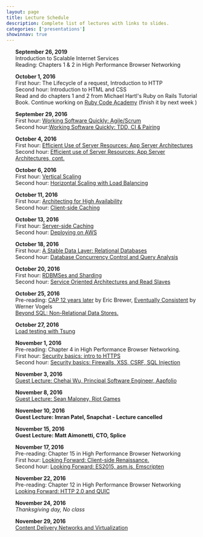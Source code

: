 ```yaml
---
layout: page
title: Lecture Schedule
description: Complete list of lectures with links to slides.
categories: ['presentations']
showinnav: true
---
```


<ul>
	<section>
		<p>
		<b>September 26, 2019<br></b>
		Introduction to Scalable Internet
			Services</a>
		<br>
		Reading: Chapters 1 & 2 in High Performance Browser Networking<br>
		</p>
	</section>
</ul>

<ul>
	<section>
		<p>
		<b>October 1, 2016<br></b>
		First hour: <na href="lecture_2016_09_27.pdf">The Lifecycle of a request, Introduction to HTTP</a>
		<br>
		Second hour: <na href="lecture_2016_09_27.pdf">Introduction to HTML and CSS</a>
		<br>
		Read and do chapters 1 and 2 from Michael Hartl's Ruby on Rails Tutorial Book.
		Continue working on <a href="http://www.codecademy.com/en/tracks/ruby/">Ruby Code Academy</a> (finish it by next week )
</p>
</section>
</ul>

<ul>
	<section>
		<p>
		<b>September 29, 2016<br></b>
		First hour: <a href="lecture_2016_09_29.pdf">Working Software Quickly:
			Agile/Scrum</a><br>
		Second hour:<a href="lecture_2016_09_29.pdf">Working Software Quickly: TDD, CI &
			Pairing</a><br>
		</p>
	</section>
</ul>




<ul>
	<section>
		<p>
		<b>October 4, 2016<br></b>
		<!-- Pre-reading: <a href="https://cs.uwaterloo.ca/~brecht/papers/getpaper.php?file=eurosys-2007.pdf">Comparing the Performance of Web Server Architectures</a>, Pariag et al.<br> -->
		First hour: <a href="lecture_2016_10_04.pdf">Efficient Use of Server Resources: App Server Architectures</a><br>
		Second hour: <a href="lecture_2016_10_04.pdf">Efficient use of Server Resources: App Server Architectures, cont. </a><br>
		</p>
	</section>
</ul>

<ul>
	<section>
		<p>
		<b>October 6, 2016<br></b>
		First hour: <a href="lecture_2016_10_06.pdf">Vertical Scaling</a><br>
		Second hour: <a href="lecture_2016_10_06.pdf">Horizontal Scaling with Load
			Balancing</a><br>
		</p>
	</section>
</ul>

<ul>
	<section>
		<p>
		<b>October 11, 2016<br></b>
		First hour: <a href="lecture_2016_10_11.pdf">Architecting for High
			Availability</a><br>
		Second hour: <a href="lecture_2016_10_11.pdf">Client-side Caching</a><br>
		</p>
	</section>
</ul>


<ul>
	<section>
		<p>
		<b>October 13, 2016<br></b>
		First hour: <a href="lecture_2016_10_13.pdf">Server-side Caching</a><br>
		Second hour: <a href="lecture_2016_10_13.pdf">Deploying on AWS</a><br>
		</p>
	</section>
</ul>


<ul>
	<section>
		<p>
		<b>October 18, 2016<br></b>
		First hour: <a href="lecture_2016_10_18.pdf">A Stable Data Layer: Relational Databases</a><br>
		Second hour: <a href="lecture_2016_10_18.pdf">Database Concurrency Control and Query Analysis</a><br>
		</p>
	</section>
</ul>


<ul>
	<section>
		<p>
		<b>October 20, 2016<br></b>
		First hour: <a href="lecture_2016_10_20.pdf">RDBMSes and Sharding</a><br>
		Second hour: <a href="lecture_2016_10_20.pdf">Service Oriented Architectures and Read Slaves</a><br>
		</p>
	</section>
</ul>

<ul>
	<section>
		<p>
		<b>October 25, 2016<br></b>
		Pre-reading: 
		<a
		  href="http://www.realtechsupport.org/UB/NP/Numeracy_CAP%2B12Years_2012.pdf"> CAP 12 years later</a> by Eric Brewer, 
	  <a href="vogels.pdf">Eventually Consistent</a> by Werner Vogels<br>
	  <a href="lecture_2016_10_25.pdf"> Beyond SQL: Non-Relational Data Stores.</a><br>
		</p>
	</section>
</ul>

<ul>
	<section>
		<p>
		<b>October 27, 2016<br></b>
		<a href="lecture_2016_10_27.pdf">Load testing with Tsung</a><br>
		</p>
	</section>
</ul>

<ul>
	<section>
		<p>
		<b>November 1, 2016<br></b>
		Pre-reading: Chapter 4 in High Performance Browser Networking.<br>
		First hour: <a href="lecture_2016_11_01.pdf">Security basics: intro to HTTPS</a><br>
		Second hour: <a href="lecture_2015_11_01.pdf">Security basics: Firewalls, XSS, CSRF, SQL Injection</a><br>
		</p>
	</section>
</ul>

<ul>
	<section>
		<p>
		<b>November 3, 2016<br></b>
		<a href="wu_2016.pdf">Guest Lecture: Chehai Wu, Principal Software Engineer, Aapfolio <br></a>
</ul>



<ul>
	<section>
		<p>
		<b>November 8, 2016<br></b>
		<a href="maloney_2016.pdf">Guest Lecture: Sean Maloney, Riot Games <br></a>
		</p>
	</section>
</ul>


<ul>
	<section>
		<p>
		<b>November 10, 2016<br></b>
		<b> Guest Lecture: Imran Patel, Snapchat  - Lecture cancelled</b>
		</p>
	</section>
</ul>
<ul>
	<section>
		<p>
		<b>November 15, 2016<br></b>
		<b >Guest Lecture: Matt Aimonetti, CTO, Splice</b><br>
		</p>
	</section>
</ul>



<ul>
	<section>
		<p>
		<b>November 17, 2016<br></b>
		Pre-reading: Chapter 15 in High Performance Browser Networking<br>
		First hour: <a href="lecture_2016_11_17.pdf">Looking Forward: Client-side Renaissance.</a><br>
		Second hour: <a href="lecture_2016_11_17.pdf">Looking Forward: ES2015, asm.js, Emscripten</a><br>
		</p>
	</section>
</ul>
<ul>
	<section>
		<p>
		<b>November 22, 2016<br></b>
		Pre-reading: Chapter 12 in High Performance Browser Networking<br>
		<a href="lecture_2016_11_22.pdf">Looking Forward: HTTP 2.0 and QUIC</a><br>
		</p>
	</section>
</ul>



<ul>
	<section>
		<p>
		<b>November 24, 2016<br></b>
		<em>Thanksgiving day, No class</em>
		</p>
	</section>
</ul>



<ul>
	<section>
		<p>
		<b>November 29, 2016<br></b>
		<a href="lecture_2016_11_29.pdf">Content Delivery Networks and Virtualization</a><br>
		</p>
	</section>
</ul>

